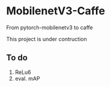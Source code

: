 # MobilenetV3-Caffe
From pytorch-mobilenetv3 to caffe

This project is under contruction

## To do 

1. ReLu6
2. eval. mAP
